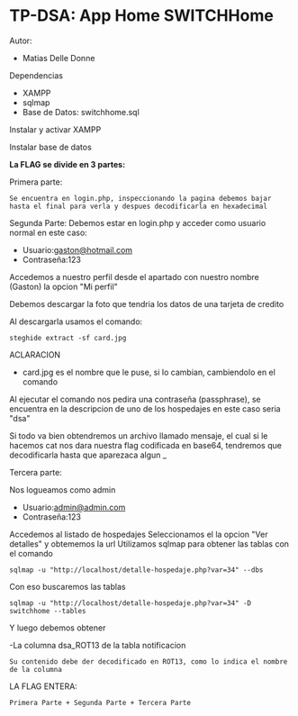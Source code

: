 # TP-DSA: App Home SWITCHHome

Autor:
- Matias Delle Donne


Dependencias
- XAMPP
- sqlmap
- Base de Datos: switchhome.sql

Instalar y activar XAMPP

Instalar base de datos

**La FLAG se divide en 3 partes:**

Primera parte:
```
Se encuentra en login.php, inspeccionando la pagina debemos bajar hasta el final para verla y despues decodificarla en hexadecimal
```

Segunda Parte:
Debemos estar en login.php y acceder como usuario normal en este caso:
- Usuario:gaston@hotmail.com
- Contraseña:123

Accedemos a nuestro perfil desde el apartado con nuestro nombre (Gaston) la opcion "Mi perfil"

Debemos descargar la foto que tendria los datos de una tarjeta de credito

Al descargarla usamos el comando:

```
steghide extract -sf card.jpg
```

ACLARACION
- card.jpg es el nombre que le puse, si lo cambian, cambiendolo en el comando


Al ejecutar el comando nos pedira una contraseña (passphrase), se encuentra en la descripcion de uno de los hospedajes en este caso seria "dsa"


Si todo va bien obtendremos un archivo llamado mensaje, el cual si le hacemos cat nos dara nuestra flag codificada en base64, tendremos que decodificarla hasta que aparezaca algun _


Tercera parte:

Nos logueamos como admin
- Usuario:admin@admin.com
- Contraseña:123


Accedemos al listado de hospedajes 
Seleccionamos el la opcion "Ver detalles" y obtememos la url
Utilizamos sqlmap para obtener las tablas con el comando
```
sqlmap -u "http://localhost/detalle-hospedaje.php?var=34" --dbs
```

Con eso buscaremos las tablas 
```
sqlmap -u "http://localhost/detalle-hospedaje.php?var=34" -D switchhome --tables
```

Y luego debemos obtener

-La columna dsa_ROT13 de la tabla notificacion

```
Su contenido debe der decodificado en ROT13, como lo indica el nombre de la columna
```



LA FLAG ENTERA:
```
Primera Parte + Segunda Parte + Tercera Parte
```
